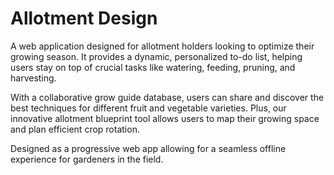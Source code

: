 # Allotment Design

A web application designed for allotment holders looking to optimize their growing season. It provides a dynamic, personalized to-do list, helping users stay on top of crucial tasks like watering, feeding, pruning, and harvesting. 

With a collaborative grow guide database, users can share and discover the best techniques for different fruit and vegetable varieties. Plus, our innovative allotment blueprint tool allows users to map their growing space and plan efficient crop rotation. 

Designed as a progressive web app allowing for a seamless offline experience for gardeners in the field.